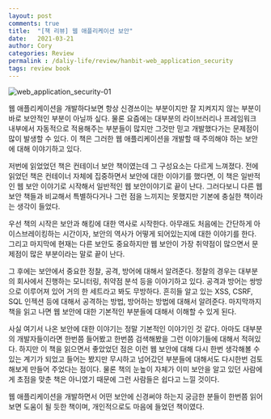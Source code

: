 ```yaml
---
layout: post
comments: true
title:  "[책 리뷰] 웹 애플리케이션 보안"
date:   2021-03-21
author: Cory
categories: Review
permalink : /daliy-life/review/hanbit-web_application_security
tags: review book
---
```


<img src="https://lh3.googleusercontent.com/pw/ACtC-3fmD7dIkasy7cIJqQa6IT5h8B1JEhVkg69jJldn298YrR2tcZ3Q0qey7H0nUE_dOX8tgVYFIvCAtikfn6GPbZjwGN01UMH3B8EKx_C3tXqNXOc-WCuqLSpgrbv-lXQ0hXGehvtWvM0EVryf1Fxs5eje=w2316-h1736-no?authuser=0" alt="web_application_security-01">

웹 애플리케이션을 개발하다보면 항상 신경쓰이는 부분이지만 잘 지켜지지 않는 부분이 바로 보안적인 부분이 아닐까 싶다. 물론 요즘에는 대부분의 라이브러리나 프레임워크 내부에서 자동적으로 적용해주는 부분들이 많지만 그것만 믿고 개발했다가는 문제점이 많이 발생할 수 있다. 이 책은 그러한 웹 애플리케이션을 개발할 때 주의해야 하는 보안에 대해 이야기하고 있다. 

저번에 읽었었던 책은 컨테이너 보안 책이였는데 그 구성요소는 다르게 느껴졌다. 전에 읽었던 책은 컨테이너 자체에 집중하면서 보안에 대한 이야기를 했다면, 이 책은 일반적인 웹 보안 이야기로 시작해서 일반적인 웹 보안이야기로 끝이 난다. 그러다보니 다른 웹 보안 책들과 비교해서 특별하다거나 그런 점을 느끼지는 못했지만 기본에 충실한 책이라는 생각이 들었다.

우선 책의 시작은 보안과 해킹에 대한 역사로 시작한다. 아무래도 처음에는 간단하게 아이스브레이킹하는 시간이자, 보안의 역사가 어떻게 되어있는지에 대한 이야기를 한다. 그리고 마지막에 현재는 다른 보안도 중요하지만 웹 보안이 가장 취약점이 많으면서 문제점이 많은 부분이라는 말로 끝이 난다.

그 후에는 보안에서 중요한 정찰, 공격, 방어에 대해서 알려준다. 정찰의 경우는 대부분의 회사에서 진행하는 모니터링, 취약점 분석 등을 이야기하고 있다. 공격과 방어는 쌍방으로 이루어져 있어 거의 한 세트라고 봐도 무방하다. 흔히들 알고 있는 XSS, CSRF, SQL 인젝션 등에 대해서 공격하는 방법, 방어하는 방법에 대해서 알려준다. 마지막까지 책을 읽고 나면 웹 보안에 대한 기본적인 부분들에 대해서 이해할 수 있게 된다.

사실 여기서 나온 보안에 대한 이야기는 정말 기본적인 이야기인 것 같다. 아마도 대부분의 개발자들이라면 한번쯤 들어봤고 한번쯤 검색해봤을 그런 이야기들에 대해서 적혀있다. 하지만 이 책을 읽으면서 좋았었던 점은 이런 웹 보안에 대해 다시 한번 생각해볼 수 있는 계기가 되었고 들어는 봤지만 무시하고 넘어갔던 부분들에 대해서도 다시한번 검토해보게 만들어 주었다는 점이다. 물론 책의 눈높이 자체가 이미 보안을 알고 있던 사람에게 초점을 맞춘 책은 아니였기 때문에 그런 사람들은 쉽다고 느낄 것이다. 

웹 애플리케이션을 개발하면서 어떤 보안에 신경써야 하는지 궁금한 분들이 한번쯤 읽어보면 도움이 될 듯한 책이며, 개인적으로도 마음에 들었던 책이였다.
